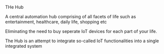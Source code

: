 THe Hub

A central automation hub comprising of all facets of life such as entertainment, healthcare, daily life, shopping etc

Eliminating the need to buy seperate IoT devices for each part of your life.

The Hub is an attempt to integrate so-called IoT functionalities into a single integrated system
